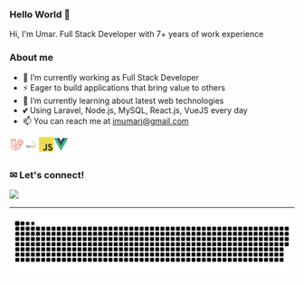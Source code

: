 ### Hello World 👋

Hi, I'm Umar. Full Stack Developer with 7+ years of work experience

### About me
  - 🔭 I’m currently working as Full Stack Developer
  - ⚡ Eager to build applications that bring value to others
  - 🌱 I’m currently learning about latest web technologies
  - 💕 Using Laravel, Node.js, MySQL, React.js, VueJS every day
  - 📫 You can reach me at <a href="mailto:imumarj@gmail.com">imumarj@gmail.com</a>


<img align="left" alt="Laravel" width="26px" src="https://raw.githubusercontent.com/github/explore/56a826d05cf762b2b50ecbe7d492a839b04f3fbf/topics/laravel/laravel.png" />
<img align="left" alt="MySQL" width="26px" src="https://raw.githubusercontent.com/github/explore/80688e429a7d4ef2fca1e82350fe8e3517d3494d/topics/mysql/mysql.png" />
<img align="left" alt="JavaScript" width="26px" src="https://raw.githubusercontent.com/github/explore/80688e429a7d4ef2fca1e82350fe8e3517d3494d/topics/javascript/javascript.png" />
<img align="left" alt="Vue" width="26px" src="https://raw.githubusercontent.com/github/explore/80688e429a7d4ef2fca1e82350fe8e3517d3494d/topics/vue/vue.png" />
<br />
<br />


### ✉ Let's connect!

<a href="https://www.linkedin.com/in/chumarjamil/" target="blank"><img align="left" src="https://edent.github.io/SuperTinyIcons/images/svg/linkedin.svg" width="22" /></a>


<br />

---


![github contribution](https://raw.githubusercontent.com/jhonarendra/jhonarendra/7e05bf76db2b02657000f12f8893097f6766b36c/github-contribution-grid-snake-dark.svg)
